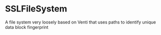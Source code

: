 # SSLFileSystem
A file system very loosely based on Venti that uses paths to identify unique data block fingerprint
